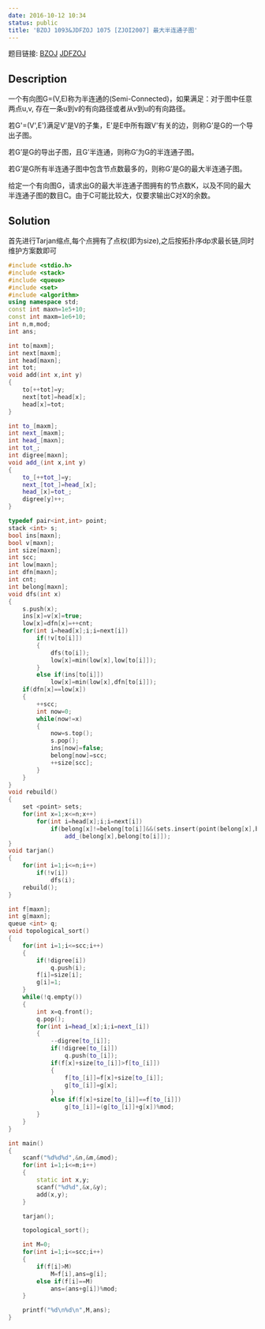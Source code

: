 ```yaml
---
date: 2016-10-12 10:34
status: public
title: 'BZOJ 1093&JDFZOJ 1075 [ZJOI2007] 最大半连通子图'
---
```


题目链接:
[BZOJ](http://www.lydsy.com/JudgeOnline/problem.php?id=1093http://www.lydsy.com/JudgeOnline/problem.php?id=1093)
[JDFZOJ](https://oj.jdfz.com.cn/oldoj/problem.php?id=1075https://oj.jdfz.com.cn/oldoj/problem.php?id=1075)
## Description

一个有向图G=(V,E)称为半连通的(Semi-Connected)，如果满足：对于图中任意两点u,v, 存在一条u到v的有向路径或者从v到u的有向路径。

若G'=(V',E')满足V'是V的子集，E'是E中所有跟V'有关的边，则称G’是G的一个导出子图。

若G’是G的导出子图，且G’半连通，则称G’为G的半连通子图。

若G’是G所有半连通子图中包含节点数最多的，则称G’是G的最大半连通子图。

给定一个有向图G，请求出G的最大半连通子图拥有的节点数K，以及不同的最大半连通子图的数目C。由于C可能比较大，仅要求输出C对X的余数。

## Solution

首先进行Tarjan缩点,每个点拥有了点权(即为size),之后按拓扑序dp求最长链,同时维护方案数即可

``` c++
#include <stdio.h>
#include <stack>
#include <queue>
#include <set>
#include <algorithm>
using namespace std;
const int maxn=1e5+10;
const int maxm=1e6+10;
int n,m,mod;
int ans;

int to[maxm];
int next[maxm];
int head[maxn];
int tot;
void add(int x,int y)
{
	to[++tot]=y;
	next[tot]=head[x];
	head[x]=tot;
}

int to_[maxm];
int next_[maxm];
int head_[maxn];
int tot_;
int digree[maxn];
void add_(int x,int y)
{
	to_[++tot_]=y;
	next_[tot_]=head_[x];
	head_[x]=tot_;
	digree[y]++;
}

typedef pair<int,int> point;
stack <int> s;
bool ins[maxn];
bool v[maxn];
int size[maxn];
int scc;
int low[maxn];
int dfn[maxn];
int cnt;
int belong[maxn];
void dfs(int x)
{
	s.push(x);
	ins[x]=v[x]=true;
	low[x]=dfn[x]=++cnt;
	for(int i=head[x];i;i=next[i])
		if(!v[to[i]])
		{
			dfs(to[i]);
			low[x]=min(low[x],low[to[i]]);
		}
		else if(ins[to[i]])
			low[x]=min(low[x],dfn[to[i]]);
	if(dfn[x]==low[x])
	{
		++scc;
		int now=0;
		while(now!=x)
		{
			now=s.top();
			s.pop();
			ins[now]=false;
			belong[now]=scc;
			++size[scc];
		}
	}
}
void rebuild()
{
	set <point> sets;
	for(int x=1;x<=n;x++)
		for(int i=head[x];i;i=next[i])
			if(belong[x]!=belong[to[i]]&&(sets.insert(point(belong[x],belong[to[i]])).second))
				add_(belong[x],belong[to[i]]);
}
void tarjan()
{
	for(int i=1;i<=n;i++)
		if(!v[i])
			dfs(i);
	rebuild();
}

int f[maxn];
int g[maxn];
queue <int> q;
void topological_sort()
{
	for(int i=1;i<=scc;i++)
	{
		if(!digree[i])
			q.push(i);
		f[i]=size[i];
		g[i]=1;
	}
	while(!q.empty())
	{
		int x=q.front();
		q.pop();
		for(int i=head_[x];i;i=next_[i])
		{
			--digree[to_[i]];
			if(!digree[to_[i]])
				q.push(to_[i]);
			if(f[x]+size[to_[i]]>f[to_[i]])
			{
				f[to_[i]]=f[x]+size[to_[i]];
				g[to_[i]]=g[x];
			}
			else if(f[x]+size[to_[i]]==f[to_[i]])
				g[to_[i]]=(g[to_[i]]+g[x])%mod;
		}
	}
}

int main()
{
	scanf("%d%d%d",&n,&m,&mod);
	for(int i=1;i<=m;i++)
	{
		static int x,y;
		scanf("%d%d",&x,&y);
		add(x,y);
	}

	tarjan();

	topological_sort();

	int M=0;
	for(int i=1;i<=scc;i++)
	{
		if(f[i]>M)
			M=f[i],ans=g[i];
		else if(f[i]==M)
			ans=(ans+g[i])%mod;
	}

	printf("%d\n%d\n",M,ans);
}

```